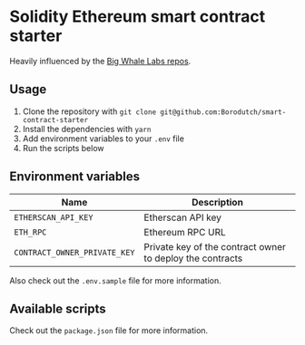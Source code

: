 # Solidity Ethereum smart contract starter

Heavily influenced by the [Big Whale Labs repos](https://github.com/BigWhaleLabs).

## Usage

1. Clone the repository with `git clone git@github.com:Borodutch/smart-contract-starter`
2. Install the dependencies with `yarn`
3. Add environment variables to your `.env` file
4. Run the scripts below

## Environment variables

| Name                         | Description                                               |
| ---------------------------- | --------------------------------------------------------- |
| `ETHERSCAN_API_KEY`          | Etherscan API key                                         |
| `ETH_RPC`                    | Ethereum RPC URL                                          |
| `CONTRACT_OWNER_PRIVATE_KEY` | Private key of the contract owner to deploy the contracts |

Also check out the `.env.sample` file for more information.

## Available scripts

Check out the `package.json` file for more information.
